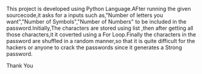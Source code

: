 This project is developed using Python Language.AFter running the given sourcecode,it asks for a inputs such as,"Number of letters you want","Number of Symbols","Number of Numbers" to be included in the password.Initially,The characters are stored using list ,then after getting all those characters,it it coverted using a For Loop.Finally the characters in the password are shuffled in a random manner,so that it is quite difficult for the hackers or anyone to crack the passwords since it generates a Strong password.

Thank You
